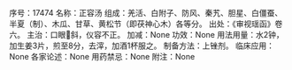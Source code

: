 序号：17474
名称：正容汤
组成：羌活、白附子、防风、秦艽、胆星、白僵蚕、半夏（制）、木瓜、甘草、黄松节（即茯神心木）各等分。
出处：《审视瑶函》卷六。
主治：口眼斜，仪容不正。
加减：None
功效：None
用法用量：水2钟，加生姜3片，煎至8分，去滓，加酒1杯服之。
制备方法：上锉剂。
临床应用：None
各家论述：None
用药禁忌：None
附注：None
